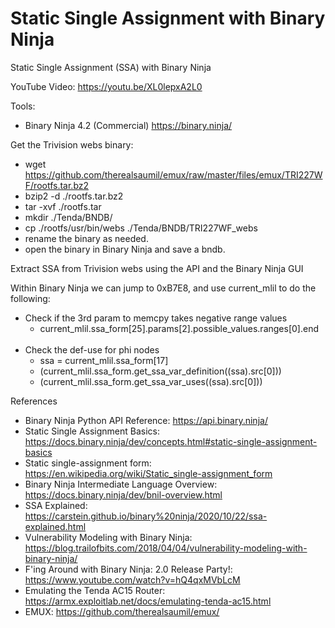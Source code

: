 # Static Single Assignment with Binary Ninja
Static Single Assignment (SSA) with Binary Ninja

YouTube Video:
https://youtu.be/XL0lepxA2L0

Tools:
- Binary Ninja 4.2 (Commercial) https://binary.ninja/

Get the Trivision webs binary:
- wget https://github.com/therealsaumil/emux/raw/master/files/emux/TRI227WF/rootfs.tar.bz2
- bzip2 -d ./rootfs.tar.bz2
- tar -xvf ./rootfs.tar
- mkdir ./Tenda/BNDB/
- cp ./rootfs/usr/bin/webs ./Tenda/BNDB/TRI227WF_webs
- rename the binary as needed.
- open the binary in Binary Ninja and save a bndb.

Extract SSA from Trivision webs using the API and the Binary Ninja GUI

Within Binary Ninja we can jump to 0xB7E8, and use current_mlil to do the following:
- Check if the 3rd param to memcpy takes negative range values
    - current_mlil.ssa_form[25].params[2].possible_values.ranges[0].end<br></br>
- Check the def-use for phi nodes
    - ssa = current_mlil.ssa_form[17]
    - (current_mlil.ssa_form.get_ssa_var_definition((ssa).src[0]))
    - (current_mlil.ssa_form.get_ssa_var_uses((ssa).src[0]))

References
- Binary Ninja Python API Reference: https://api.binary.ninja/
- Static Single Assignment Basics: https://docs.binary.ninja/dev/concepts.html#static-single-assignment-basics
- Static single-assignment form: https://en.wikipedia.org/wiki/Static_single-assignment_form
- Binary Ninja Intermediate Language Overview: https://docs.binary.ninja/dev/bnil-overview.html
- SSA Explained: https://carstein.github.io/binary%20ninja/2020/10/22/ssa-explained.html
- Vulnerability Modeling with Binary Ninja: https://blog.trailofbits.com/2018/04/04/vulnerability-modeling-with-binary-ninja/
- F'ing Around with Binary Ninja: 2.0 Release Party!: https://www.youtube.com/watch?v=hQ4qxMVbLcM
- Emulating the Tenda AC15 Router: https://armx.exploitlab.net/docs/emulating-tenda-ac15.html
- EMUX: https://github.com/therealsaumil/emux/

